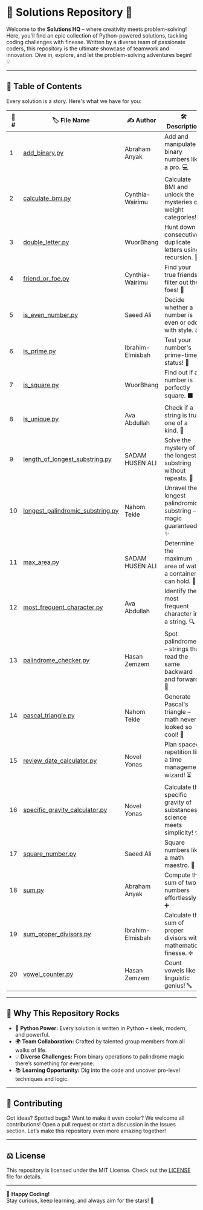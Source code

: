 # 🚀 **Solutions Repository** 🎯  

Welcome to the **Solutions HQ** – where creativity meets problem-solving!
Here, you'll find an epic collection of Python-powered solutions, tackling
coding challenges with finesse. Written by a diverse team of passionate coders,
this repository is the ultimate showcase of teamwork and innovation. Dive in,
explore, and let the problem-solving adventures begin! 💡  

---

## 📝 **Table of Contents**  

Every solution is a story. Here's what we have for you:  

| 🔢 **#** | 🏷️ **File Name**                  | ✍️ **Author**   | 🛠️  **Description**|
|----------|-----------------------------------|--------------------------|----------------------------------------------------------------------------------------------------------------------------------------------------------|
| 1        | [add_binary.py](./add_binary.py)                  | Abraham Anyak           | Add and manipulate binary numbers like a pro. 💻                                                                                                       |
| 2        | [calculate_bmi.py](./calculate_bmi.py)            | Cynthia-Wairimu         | Calculate BMI and unlock the mysteries of weight categories! 💪                                                                                        |
| 3        | [double_letter.py](./double_letter.py)            | WuorBhang               | Hunt down consecutive duplicate letters using recursion. 🔄                                                                                          |
| 4        | [friend_or_foe.py](./friend_or_foe.py)            | Cynthia-Wairimu         | Find your true friends – filter out the foes! 🤝                                                                                                     |
| 5        | [is_even_number.py](./is_even_number.py)          | Saeed Ali               | Decide whether a number is even or odd with style. ⚖️                                                                                                 |
| 6        | [is_prime.py](./is_prime.py)                      | Ibrahim-Elmisbah        | Test your number's prime-time status! 🌟                                                                                                             |
| 7        | [is_square.py](./is_square.py)                    | WuorBhang               | Find out if a number is perfectly square. ⬛                                                                                                          |
| 8        | [is_unique.py](./is_unique.py)                    | Ava Abdullah            | Check if a string is truly one of a kind. 🌟                                                                                                         |
| 9        | [length_of_longest_substring.py](./length_of_longest_substring.py) | SADAM HUSEN ALI         | Solve the mystery of the longest substring without repeats. 🧩                                                                                      |
| 10       | [longest_palindromic_substring.py](./longest_palindromic_substring.py) | Nahom Tekle             | Unravel the longest palindromic substring – magic guaranteed! ✨                                                                                      |
| 11       | [max_area.py](./max_area.py)                      | SADAM HUSEN ALI         | Determine the maximum area of water a container can hold. 🌊                                                                                         |
| 12       | [most_frequent_character.py](./most_frequent_character.py) | Ava Abdullah            | Identify the most frequent character in a string. 🔍                                                                                                 |
| 13       | [palindrome_checker.py](./palindrome_checker.py)  | Hasan Zemzem            | Spot palindromes – strings that read the same backward and forward. 🔄                                                                               |
| 14       | [pascal_triangle.py](./pascal_triangle.py)        | Nahom Tekle             | Generate Pascal's triangle – math never looked so cool! 🔺                                                                                           |
| 15       | [review_date_calculator.py](./review_date_calculator.py) | Novel Yonas             | Plan spaced repetition like a time management wizard! ⏳                                                                                            |
| 16       | [specific_gravity_calculator.py](./specific_gravity_calculator.py) | Novel Yonas             | Calculate the specific gravity of substances – science meets simplicity! ⚗️                                                                           |
| 17       | [square_number.py](./square_number.py)            | Saeed Ali               | Square numbers like a math maestro. 🧮                                                                                                              |
| 18       | [sum.py](./sum.py)                                | Abraham Anyak           | Compute the sum of two numbers effortlessly. ➕                                                                                                      |
| 19       | [sum_proper_divisors.py](./sum_proper_divisors.py) | Ibrahim-Elmisbah        | Calculate the sum of proper divisors with mathematical finesse. ➗                                                                                    |
| 20       | [vowel_counter.py](./vowel_counter.py)            | Hasan Zemzem            | Count vowels like a linguistic genius! 🔤                                                                                                           |

---

## 🌟 **Why This Repository Rocks**  

- 🐍 **Python Power:** Every solution is written in Python – sleek, modern,
and powerful.  
- 🌍 **Team Collaboration:** Crafted by talented group members from all
walks of life.  
- 💡 **Diverse Challenges:** From binary operations to palindrome magic
there’s something for everyone.  
- 📚 **Learning Opportunity:** Dig into the code and uncover
pro-level techniques and logic.

---

## 🤝 **Contributing**  

Got ideas? Spotted bugs? Want to make it even cooler?
We welcome all contributions! Open a pull request or start a discussion
in the Issues section. Let’s make this repository even more amazing together!  

---

## ⚖️ **License**  

This repository is licensed under the MIT License.
Check out the [LICENSE](./LICENSE) file for details.  

---

🎉 **Happy Coding!**  
Stay curious, keep learning, and always aim for the stars! 🌌  
